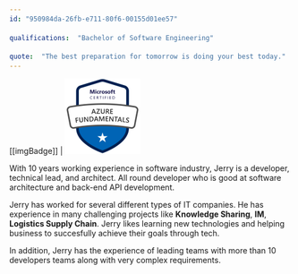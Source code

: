 ```yaml
---
id: "950984da-26fb-e711-80f6-00155d01ee57"

qualifications:  "Bachelor of Software Engineering"

quote:  "The best preparation for tomorrow is doing your best today."
---
```


[[imgBadge]]
| ![](../badges/Certification-microsoft-azure-fundamentals.png)

With 10 years working experience in software industry, Jerry is a developer, technical lead, and architect. All round developer who is good at software architecture and back-end API development.  

Jerry has worked for several different types of IT companies. He has experience in many challenging projects like **Knowledge Sharing**, **IM**, **Logistics Supply Chain**. Jerry likes learning new technologies and helping business to succesfully achieve their goals through tech.  

In addition, Jerry has the experience of leading teams with more than 10 developers teams along with very complex requirements.  
